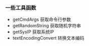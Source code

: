 ### 一些工具函数
- getCmdArgs 获取命令行参数
- getRandomString 获取随机字符串
- getSysIP 获取系统IP
- textEncodingConvert 转换文本编码